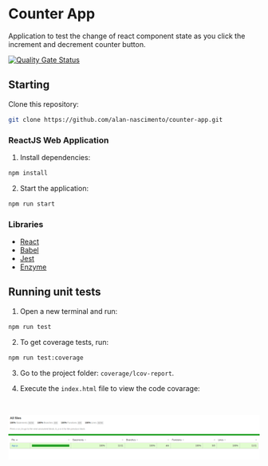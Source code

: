 # Counter App

Application to test the change of react component state as you click the increment and decrement counter button.

[![Quality Gate Status](https://sonarcloud.io/api/project_badges/measure?project=alan-nascimento_counter-app&metric=alert_status)](https://sonarcloud.io/summary/new_code?id=alan-nascimento_counter-app)

## Starting

Clone this repository:

```bash
git clone https://github.com/alan-nascimento/counter-app.git
```

### ReactJS Web Application

1. Install dependencies:

```bash
npm install
```

2. Start the application:

```bash
npm run start
```

### Libraries

- [React](https://reactjs.org)
- [Babel](https://babeljs.io/)
- [Jest](https://jestjs.io/)
- [Enzyme](https://github.com/airbnb/enzyme)

## Running unit tests

1. Open a new terminal and run:

```bash
npm run test
```

2. To get coverage tests, run:

```bash
npm run test:coverage
```

3. Go to the project folder: `coverage/lcov-report`.

4. Execute the `index.html` file to view the code covarage:

<br>

![N|Solid](coverage.png)
